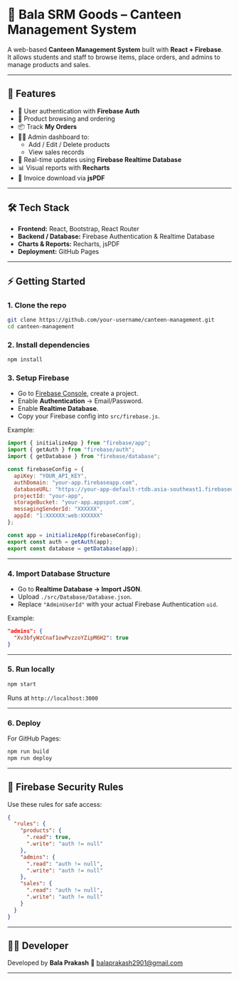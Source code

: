 # 🍴 Bala SRM Goods – Canteen Management System

A web-based **Canteen Management System** built with **React + Firebase**.  
It allows students and staff to browse items, place orders, and admins to manage products and sales.

---

## 🚀 Features
- 🔐 User authentication with **Firebase Auth**
- 🛒 Product browsing and ordering
- 📦 Track **My Orders**
- 👨‍💼 Admin dashboard to:
  - Add / Edit / Delete products
  - View sales records
- 🔄 Real-time updates using **Firebase Realtime Database**
- 📊 Visual reports with **Recharts**
- 📄 Invoice download via **jsPDF**

---

## 🛠️ Tech Stack
- **Frontend:** React, Bootstrap, React Router
- **Backend / Database:** Firebase Authentication & Realtime Database
- **Charts & Reports:** Recharts, jsPDF
- **Deployment:** GitHub Pages

---

## ⚡ Getting Started

### 1. Clone the repo
```bash
git clone https://github.com/your-username/canteen-management.git
cd canteen-management
````

### 2. Install dependencies

```bash
npm install
```

### 3. Setup Firebase

* Go to [Firebase Console](https://console.firebase.google.com/), create a project.
* Enable **Authentication** → Email/Password.
* Enable **Realtime Database**.
* Copy your Firebase config into `src/firebase.js`.

Example:

```js
import { initializeApp } from "firebase/app";
import { getAuth } from "firebase/auth";
import { getDatabase } from "firebase/database";

const firebaseConfig = {
  apiKey: "YOUR_API_KEY",
  authDomain: "your-app.firebaseapp.com",
  databaseURL: "https://your-app-default-rtdb.asia-southeast1.firebasedatabase.app",
  projectId: "your-app",
  storageBucket: "your-app.appspot.com",
  messagingSenderId: "XXXXXX",
  appId: "1:XXXXXX:web:XXXXXX"
};

const app = initializeApp(firebaseConfig);
export const auth = getAuth(app);
export const database = getDatabase(app);
```

---

### 4. Import Database Structure

* Go to **Realtime Database → Import JSON**.
* Upload `./src/Database/Database.json`.
* Replace `"AdminUserId"` with your actual Firebase Authentication `uid`.

Example:

```json
"admins": {
  "Xv3bfyWzCnaf1owPvzzoYZipM6H2": true
}
```

---

### 5. Run locally

```bash
npm start
```

Runs at `http://localhost:3000`

---

### 6. Deploy

For GitHub Pages:

```bash
npm run build
npm run deploy
```

---

## 🔑 Firebase Security Rules

Use these rules for safe access:

```json
{
  "rules": {
    "products": {
      ".read": true,
      ".write": "auth != null"
    },
    "admins": {
      ".read": "auth != null",
      ".write": "auth != null"
    },
    "sales": {
      ".read": "auth != null",
      ".write": "auth != null"
    }
  }
}
```

---

## 👨‍💻 Developer

Developed by **Bala Prakash**
📧 [balaprakash2901@gmail.com](mailto:balaprakash2901@gmail.com)

---
